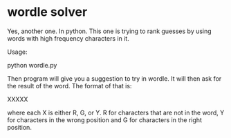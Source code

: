 # wordle solver

Yes, another one. In python. This one is trying to rank guesses by using words with high frequency characters in it.

Usage:

python wordle.py

Then program will give you a suggestion to try in wordle. It will then ask for the result of the word. The format of that is:

XXXXX

where each X is either R, G, or Y. R for characters that are not in the word, Y for characters in the wrong position and G for characters in the right position.

